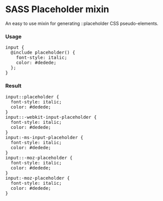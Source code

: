 # SASS Placeholder mixin

An easy to use mixin for generating ::placeholder CSS pseudo-elements.

<h3>Usage</h3>

<pre>
input {
  @include placeholder() {
    font-style: italic;
    color: #dedede;
  };
}
</pre>

<h3>Result</h3>

<pre>
input::placeholder {
  font-style: italic;
  color: #dedede;
}
input::-webkit-input-placeholder {
  font-style: italic;
  color: #dedede;
}
input:-ms-input-placeholder {
  font-style: italic;
  color: #dedede;
}
input::-moz-placeholder {
  font-style: italic;
  color: #dedede;
}
input:-moz-placeholder {
  font-style: italic;
  color: #dedede;
}
</pre>
